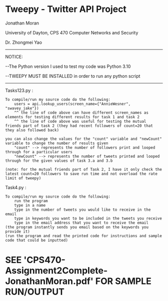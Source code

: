 # Tweepy - Twitter API Project

 Jonathan Moran
 
 University of Dayton, CPS 470 Computer Networks and Security
 
 Dr. Zhongmei Yao

---

NOTICE: 

--The Python version I used to test my code was Python 3.10

--TWEEPY MUST BE INSTALLED in order to run any python script

---

Tasks123.py :

	To compile/run my source code do the following:
		users = api.lookup_users(screen_name={"AnnieWesner", "swavey_jake"})
		^^ the line of code above can have different screen_names as elements for testing different results for task 1 and task 2
		^^ the line of code above was useful for testing the mutual friends part of task 2 (they had recent followers of count=20 that they also followed back)

	you can also change the values for the "count" variable and "newCount" variable to change the number of results given
		"count" --> represents the number of followers print and looped through for a particular users	
		"newCount" --> represents the number of tweets printed and looped through for the given values of task 3.a and 3.b

	(note: for the mutual friends part of Task 2, I have it only check the latest count=20 followers to save run time and not overload the rate limit of tweepy)



Task4.py :

	To compile/run my source code do the following:
		run the program
		type in a name
		type in the number of tweets you would like to receive in the email
		type in keywords you want to be included in the tweets you receive
		type in the email address that you want to receive the email
	(the program instantly sends you email based on the keywords you provide it)
	(run the program and read the printed code for instructions and sample code that could be inputted)
	
# SEE 'CPS470-Assignment2Complete-JonathanMoran.pdf' FOR SAMPLE RUN/OUTPUT
